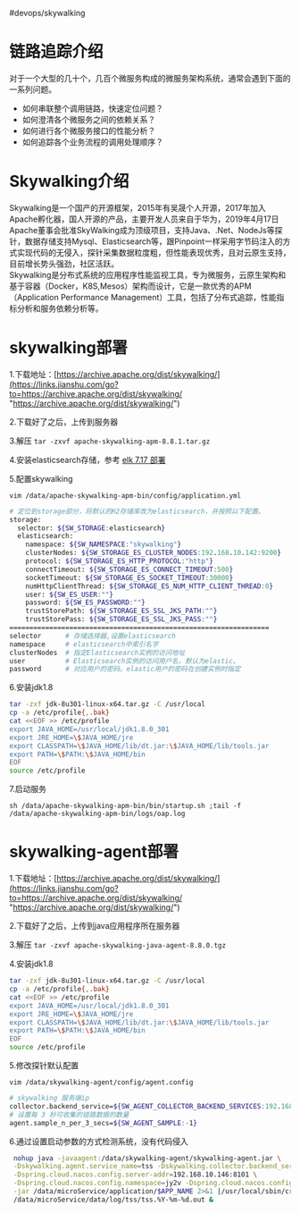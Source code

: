 #devops/skywalking

# 链路追踪介绍

对于一个大型的几十个，几百个微服务构成的微服务架构系统，通常会遇到下面的一系列问题。

-   如何串联整个调用链路，快速定位问题？
-   如何澄清各个微服务之间的依赖关系？
-   如何进行各个微服务接口的性能分析？
-   如何追踪各个业务流程的调用处理顺序？

  
# Skywalking介绍

Skywalking是一个国产的开源框架，2015年有吴晟个人开源，2017年加入Apache孵化器，国人开源的产品，主要开发人员来自于华为，2019年4月17日Apache董事会批准SkyWalking成为顶级项目，支持Java、.Net、NodeJs等探针，数据存储支持Mysql、Elasticsearch等，跟Pinpoint一样采用字节码注入的方式实现代码的无侵入，探针采集数据粒度粗，但性能表现优秀，且对云原生支持，目前增长势头强劲，社区活跃。  
Skywalking是分布式系统的应用程序性能监视工具，专为微服务，云原生架构和基于容器（Docker，K8S,Mesos）架构而设计，它是一款优秀的APM（Application Performance Management）工具，包括了分布式追踪，性能指标分析和服务依赖分析等。



# skywalking部署

1.下载地址：[https://archive.apache.org/dist/skywalking/](https://links.jianshu.com/go?to=https://archive.apache.org/dist/skywalking/ "https://archive.apache.org/dist/skywalking/")

2.下载好了之后，上传到服务器

3.解压 `tar -zxvf apache-skywalking-apm-8.8.1.tar.gz`

4.安装elasticsearch存储，参考 [elk 7.17 部署](../ELK/elk%207.17%20部署.md)

5.配置skywalking

`vim /data/apache-skywalking-apm-bin/config/application.yml `

```bash
# 定位到storage部分，将默认的H2存储库改为elasticsearch，并按照以下配置。
storage:
  selector: ${SW_STORAGE:elasticsearch}
  elasticsearch:
    namespace: ${SW_NAMESPACE:"skywalking"}
    clusterNodes: ${SW_STORAGE_ES_CLUSTER_NODES:192.168.10.142:9200}
    protocol: ${SW_STORAGE_ES_HTTP_PROTOCOL:"http"}
    connectTimeout: ${SW_STORAGE_ES_CONNECT_TIMEOUT:500}
    socketTimeout: ${SW_STORAGE_ES_SOCKET_TIMEOUT:30000}
    numHttpClientThread: ${SW_STORAGE_ES_NUM_HTTP_CLIENT_THREAD:0}
    user: ${SW_ES_USER:""}
    password: ${SW_ES_PASSWORD:""}
    trustStorePath: ${SW_STORAGE_ES_SSL_JKS_PATH:""}
    trustStorePass: ${SW_STORAGE_ES_SSL_JKS_PASS:""}
=================================================================
selector      # 存储选择器,设置elasticsearch
namespace     # elasticsearch中索引名字
clusterNodes  # 指定Elasticsearch实例的访问地址
user          # Elasticsearch实例的访问用户名，默认为elastic。
password      # 对应用户的密码。elastic用户的密码在创建实例时指定
```

6.安装jdk1.8

```bash
tar -zxf jdk-8u301-linux-x64.tar.gz -C /usr/local
cp -a /etc/profile{,.bak}
cat <<EOF >> /etc/profile 
export JAVA_HOME=/usr/local/jdk1.8.0_301
export JRE_HOME=\$JAVA_HOME/jre
export CLASSPATH=\$JAVA_HOME/lib/dt.jar:\$JAVA_HOME/lib/tools.jar
export PATH=\$PATH:\$JAVA_HOME/bin
EOF
source /etc/profile
```

7.启动服务

`sh /data/apache-skywalking-apm-bin/bin/startup.sh ;tail -f /data/apache-skywalking-apm-bin/logs/oap.log`

# skywalking-agent部署

1.下载地址：[https://archive.apache.org/dist/skywalking/](https://links.jianshu.com/go?to=https://archive.apache.org/dist/skywalking/ "https://archive.apache.org/dist/skywalking/")

2.下载好了之后，上传到java应用程序所在服务器

3.解压 `tar -zxvf apache-skywalking-java-agent-8.8.0.tgz`

4.安装jdk1.8

```bash
tar -zxf jdk-8u301-linux-x64.tar.gz -C /usr/local
cp -a /etc/profile{,.bak}
cat <<EOF >> /etc/profile 
export JAVA_HOME=/usr/local/jdk1.8.0_301
export JRE_HOME=\$JAVA_HOME/jre
export CLASSPATH=\$JAVA_HOME/lib/dt.jar:\$JAVA_HOME/lib/tools.jar
export PATH=\$PATH:\$JAVA_HOME/bin
EOF
source /etc/profile
```

5.修改探针默认配置&#x20;

`vim /data/skywalking-agent/config/agent.config`

```bash
# skywalking 服务端ip
collector.backend_service=${SW_AGENT_COLLECTOR_BACKEND_SERVICES:192.168.10.142:11800}
# 设置每 3 秒可收集的链路数据的数量
agent.sample_n_per_3_secs=${SW_AGENT_SAMPLE:-1}
```

6.通过设置启动参数的方式检测系统，没有代码侵入

```bash
 nohup java -javaagent:/data/skywalking-agent/skywalking-agent.jar \
 -Dskywalking.agent.service_name=tss -Dskywalking.collector.backend_service=192.168.10.142:11800 \
 -Dspring.cloud.nacos.config.server-addr=192.168.10.146:8101 \
 -Dspring.cloud.nacos.config.namespace=jy2v -Dspring.cloud.nacos.config.enabled=true \
 -jar /data/microService/application/$APP_NAME 2>&1 |/usr/local/sbin/cronolog \
 /data/microService/data/log/tss/tss.%Y-%m-%d.out &
```
